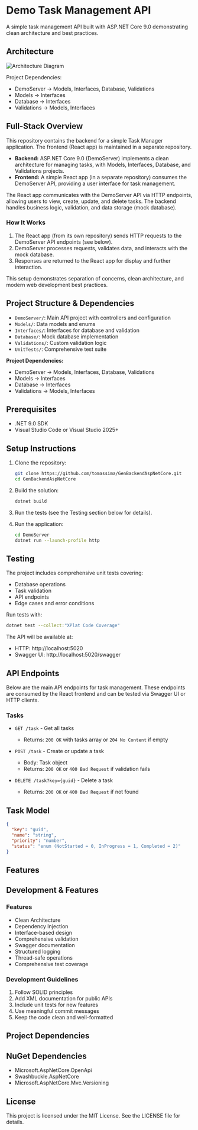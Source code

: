 # Demo Task Management API

A simple task management API built with ASP.NET Core 9.0 demonstrating clean architecture and best practices.

## Architecture

![Architecture Diagram](https://www.plantuml.com/plantuml/png/NK_BJWCn3BplLrYz09T-0kgYWjG34c8hxYRhLb7pY18lWh_79OGrkKIPySnePbSOCo_U3ULYGyAC7apqAGOAFF6N8yXa6CFPaPBCTCB5yP4-UNJs7BoemSX3UHXku2b7-OPv-8k2JUF6bE3sbT3mtGQmh5hnFQ2vTBOz-JXH_g0ihiVf2EFBeHhNYzO_nvbS-H7KxxymP7p7GjN_2xJW3PsTaMqCDK9XBJjSXvxGK5Mjy3fYJqasK31MS5i7s-szRZoeNN9gNJksLUnuNQi_wIurjATRQC-hK5L9qxrZ9yCMxxu1)

Project Dependencies:
- DemoServer → Models, Interfaces, Database, Validations
- Models → Interfaces
- Database → Interfaces
- Validations → Models, Interfaces

## Full-Stack Overview

This repository contains the backend for a simple Task Manager application. The frontend (React app) is maintained in a separate repository.

- **Backend:** ASP.NET Core 9.0 (DemoServer) implements a clean architecture for managing tasks, with Models, Interfaces, Database, and Validations projects.
- **Frontend:** A simple React app (in a separate repository) consumes the DemoServer API, providing a user interface for task management.

The React app communicates with the DemoServer API via HTTP endpoints, allowing users to view, create, update, and delete tasks. The backend handles business logic, validation, and data storage (mock database).

### How It Works

1. The React app (from its own repository) sends HTTP requests to the DemoServer API endpoints (see below).
2. DemoServer processes requests, validates data, and interacts with the mock database.
3. Responses are returned to the React app for display and further interaction.

This setup demonstrates separation of concerns, clean architecture, and modern web development best practices.



## Project Structure & Dependencies

- `DemoServer/`: Main API project with controllers and configuration
- `Models/`: Data models and enums
- `Interfaces/`: Interfaces for database and validation
- `Database/`: Mock database implementation
- `Validations/`: Custom validation logic
- `UnitTests/`: Comprehensive test suite

**Project Dependencies:**
  - DemoServer → Models, Interfaces, Database, Validations
  - Models → Interfaces
  - Database → Interfaces
  - Validations → Models, Interfaces

## Prerequisites

- .NET 9.0 SDK
- Visual Studio Code or Visual Studio 2025+

## Setup Instructions

1. Clone the repository:
   ```bash
   git clone https://github.com/tomassima/GenBackendAspNetCore.git
   cd GenBackendAspNetCore
   ```

2. Build the solution:
   ```bash
   dotnet build
   ```

3. Run the tests (see the Testing section below for details).

4. Run the application:
   ```bash
   cd DemoServer
   dotnet run --launch-profile http
   ```


## Testing

The project includes comprehensive unit tests covering:
- Database operations
- Task validation
- API endpoints
- Edge cases and error conditions

Run tests with:
```bash
dotnet test --collect:"XPlat Code Coverage"
```

The API will be available at:
- HTTP: http://localhost:5020
- Swagger UI: http://localhost:5020/swagger

## API Endpoints

Below are the main API endpoints for task management. These endpoints are consumed by the React frontend and can be tested via Swagger UI or HTTP clients.

### Tasks

- `GET /task` - Get all tasks
  - Returns: `200 OK` with tasks array or `204 No Content` if empty

- `POST /task` - Create or update a task
  - Body: Task object
  - Returns: `200 OK` or `400 Bad Request` if validation fails

- `DELETE /task?key={guid}` - Delete a task
  - Returns: `200 OK` or `400 Bad Request` if not found

## Task Model

```json
{
  "key": "guid",
  "name": "string",
  "priority": "number",
  "status": "enum (NotStarted = 0, InProgress = 1, Completed = 2)"
}
```

## Features

## Development & Features

### Features
- Clean Architecture
- Dependency Injection
- Interface-based design
- Comprehensive validation
- Swagger documentation
- Structured logging
- Thread-safe operations
- Comprehensive test coverage

### Development Guidelines
1. Follow SOLID principles
2. Add XML documentation for public APIs
3. Include unit tests for new features
4. Use meaningful commit messages
5. Keep the code clean and well-formatted

## Project Dependencies

## NuGet Dependencies
- Microsoft.AspNetCore.OpenApi
- Swashbuckle.AspNetCore
- Microsoft.AspNetCore.Mvc.Versioning
## License

This project is licensed under the MIT License. See the LICENSE file for details.
